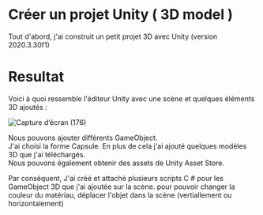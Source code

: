 # Créer un projet Unity ( 3D model ) 

Tout d'abord, j'ai construit un petit projet 3D avec Unity (version 2020.3.30f1)

# Resultat
Voici à quoi ressemble l'éditeur Unity avec une scène et quelques éléments 3D ajoutés :<br /> 


![Capture d’écran (176)](https://user-images.githubusercontent.com/25226887/158708663-9854cb3f-e379-475e-810a-3e7d81d39808.png)<br /> 

Nous pouvons ajouter différents GameObject. <br /> 
J'ai choisi la forme Capsule. En plus de cela j'ai ajouté quelques modèles 3D que j'ai téléchargés.<br /> 
Nous pouvons également obtenir des assets de Unity Asset Store.<br /> 

Par conséquent, J'ai créé et attaché plusieurs scripts C # pour les GameObject 3D que j'ai ajoutée sur la scène. pour pouvoir changer la couleur du matériau, déplacer l'objet dans la scène (vertiallement ou horizontalement)
